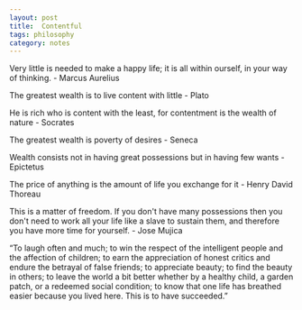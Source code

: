 ```yaml
---
layout: post
title:  Contentful
tags: philosophy
category: notes
--- 
```




Very little is needed to make a happy life; it is all within
ourself, in your way of thinking. - Marcus Aurelius 

The greatest wealth is to live content with little - Plato 

He is rich who is content with the least, for contentment is the
wealth of nature - Socrates 

The greatest wealth is poverty of desires - Seneca 

Wealth consists not in having great possessions but in having few
wants - Epictetus

The price of anything is the amount of life you exchange for it - Henry David Thoreau


This is a matter of freedom. If you don't have many possessions
then you don't need to work all your life like a slave to sustain
them, and therefore you have more time for yourself. - Jose Mujica

“To laugh often and much; to win the respect of the intelligent people and the affection of children; to earn the appreciation of honest critics and endure the betrayal of false friends; to appreciate beauty; to find the beauty in others; to leave the world a bit better whether by a healthy child, a garden patch, or a redeemed social condition; to know that one life has breathed easier because you lived here. This is to have succeeded.”